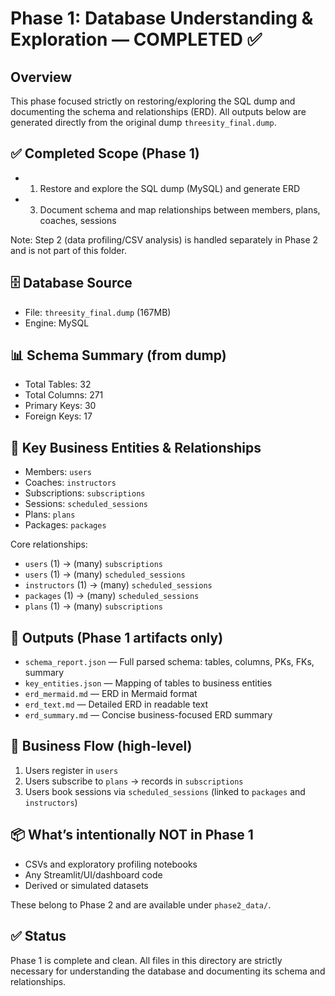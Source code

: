# Phase 1: Database Understanding & Exploration — COMPLETED ✅

## Overview
This phase focused strictly on restoring/exploring the SQL dump and documenting the schema and relationships (ERD). All outputs below are generated directly from the original dump `threesity_final.dump`.

## ✅ Completed Scope (Phase 1)
- 1. Restore and explore the SQL dump (MySQL) and generate ERD
- 3. Document schema and map relationships between members, plans, coaches, sessions

Note: Step 2 (data profiling/CSV analysis) is handled separately in Phase 2 and is not part of this folder.

## 🗄️ Database Source
- File: `threesity_final.dump` (167MB)
- Engine: MySQL

## 📊 Schema Summary (from dump)
- Total Tables: 32
- Total Columns: 271
- Primary Keys: 30
- Foreign Keys: 17

## 🔗 Key Business Entities & Relationships
- Members: `users`
- Coaches: `instructors`
- Subscriptions: `subscriptions`
- Sessions: `scheduled_sessions`
- Plans: `plans`
- Packages: `packages`

Core relationships:
- `users` (1) → (many) `subscriptions`
- `users` (1) → (many) `scheduled_sessions`
- `instructors` (1) → (many) `scheduled_sessions`
- `packages` (1) → (many) `scheduled_sessions`
- `plans` (1) → (many) `subscriptions`

## 📁 Outputs (Phase 1 artifacts only)
- `schema_report.json` — Full parsed schema: tables, columns, PKs, FKs, summary
- `key_entities.json` — Mapping of tables to business entities
- `erd_mermaid.md` — ERD in Mermaid format
- `erd_text.md` — Detailed ERD in readable text
- `erd_summary.md` — Concise business-focused ERD summary

## 🧭 Business Flow (high-level)
1. Users register in `users`
2. Users subscribe to `plans` → records in `subscriptions`
3. Users book sessions via `scheduled_sessions` (linked to `packages` and `instructors`)

## 📦 What’s intentionally NOT in Phase 1
- CSVs and exploratory profiling notebooks
- Any Streamlit/UI/dashboard code
- Derived or simulated datasets

These belong to Phase 2 and are available under `phase2_data/`.

## ✅ Status
Phase 1 is complete and clean. All files in this directory are strictly necessary for understanding the database and documenting its schema and relationships. 